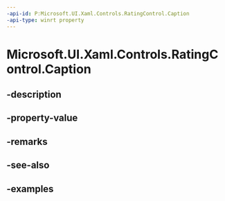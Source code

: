 ```yaml
---
-api-id: P:Microsoft.UI.Xaml.Controls.RatingControl.Caption
-api-type: winrt property
---
```


<!-- Property syntax.
public string Caption { get;  set; }
-->

# Microsoft.UI.Xaml.Controls.RatingControl.Caption

## -description

## -property-value

## -remarks

## -see-also

## -examples

